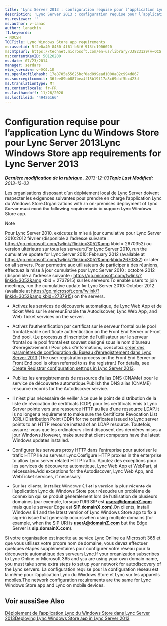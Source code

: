 ```yaml
---
title: 'Lync Server 2013 : configuration requise pour l’application Lync du Windows Store'
description: 'Lync Server 2013 : configuration requise pour l’application Lync du Windows Store.'
ms.reviewer: ''
ms.author: v-lanac
author: lanachin
f1.keywords:
- NOCSH
TOCTitle: Lync Windows Store app requirements
ms:assetid: 5f2e0a40-8450-4f61-b6f6-913fc1906020
ms:mtpsurl: https://technet.microsoft.com/en-us/library/JJ823129(v=OCS.15)
ms:contentKeyID: 50120200
ms.date: 07/23/2014
manager: serdars
mtps_version: v=OCS.15
ms.openlocfilehash: 17e8705a55625bcf0ad099ead1000a82c994d867
ms.sourcegitcommit: 36fee89bb887bea4f18b19f17a8c69daf5bc423d
ms.translationtype: MT
ms.contentlocale: fr-FR
ms.lasthandoff: 11/26/2020
ms.locfileid: "49426166"
---
```

# <a name="lync-windows-store-app-requirements-for-lync-server-2013"></a><span data-ttu-id="068f5-103">Configuration requise pour l’application Lync du Windows Store pour Lync Server 2013</span><span class="sxs-lookup"><span data-stu-id="068f5-103">Lync Windows Store app requirements for Lync Server 2013</span></span>

<div data-xmlns="http://www.w3.org/1999/xhtml">

<div class="topic" data-xmlns="http://www.w3.org/1999/xhtml" data-msxsl="urn:schemas-microsoft-com:xslt" data-cs="https://msdn.microsoft.com/">

<div data-asp="https://msdn2.microsoft.com/asp">



</div>

<div id="mainSection">

<div id="mainBody"><span data-ttu-id="068f5-104">

<span> </span></span><span class="sxs-lookup"><span data-stu-id="068f5-104">

<span> </span></span></span>

<span data-ttu-id="068f5-105">_**Dernière modification de la rubrique :** 2013-12-03_</span><span class="sxs-lookup"><span data-stu-id="068f5-105">_**Topic Last Modified:** 2013-12-03_</span></span>

<span data-ttu-id="068f5-106">Les organisations disposant d’un déploiement local de Lync Server doivent respecter les exigences suivantes pour prendre en charge l’application Lync du Windows Store.</span><span class="sxs-lookup"><span data-stu-id="068f5-106">Organizations with an on-premises deployment of Lync Server must meet the following requirements to support Lync Windows Store app.</span></span>

<div>


> [!NOTE]  
> <span data-ttu-id="068f5-107">Pour Lync Server 2010, exécutez la mise à jour cumulative pour Lync Server 2010:2012 février (disponible à l’adresse suivante : <A class=uri href="https://go.microsoft.com/fwlink/?linkid=3052%26kbid=2670352"> https://go.microsoft.com/fwlink/?linkid=3052&amp kbid = 2670352</A>) ou version ultérieure sur tous les serveurs.</span><span class="sxs-lookup"><span data-stu-id="068f5-107">For Lync Server 2010, run the cumulative update for Lync Server 2010: February 2012 (available at <A class=uri href="https://go.microsoft.com/fwlink/?linkid=3052%26kbid=2670352">https://go.microsoft.com/fwlink/?linkid=3052&amp;kbid=2670352</A>) or later on all servers.</span></span> <span data-ttu-id="068f5-108">Pour permettre aux utilisateurs de participer à des réunions, effectuez la mise à jour cumulative pour Lync Server 2010 : octobre 2012 (disponible à l’adresse suivante : <A class=uri href="https://go.microsoft.com/fwlink/?linkid=3052%26kbid=2737915"> https://go.microsoft.com/fwlink/?linkid=3052&amp kbid = 2737915</A>) sur les serveurs.</span><span class="sxs-lookup"><span data-stu-id="068f5-108">To enable users to join meetings, run the cumulative update for Lync Server 2010: October 2012 (available at <A class=uri href="https://go.microsoft.com/fwlink/?linkid=3052%26kbid=2737915">https://go.microsoft.com/fwlink/?linkid=3052&amp;kbid=2737915</A>) on the servers.</span></span>



</div>

  - <span data-ttu-id="068f5-109">Activez les services de découverte automatique, de Lync Web App et de ticket Web sur le serveur.</span><span class="sxs-lookup"><span data-stu-id="068f5-109">Enable the Autodiscover, Lync Web App, and Web Ticket services on the server.</span></span>

  - <span data-ttu-id="068f5-110">Activez l’authentification par certificat sur le serveur frontal ou le pool frontal.</span><span class="sxs-lookup"><span data-stu-id="068f5-110">Enable certificate authentication on the Front End Server or Front End pool.</span></span> <span data-ttu-id="068f5-111">(Le processus d’inscription de l’utilisateur sur le serveur frontal ou le pool frontal est souvent désigné sous le nom d’bureau d’enregistrement.) Pour plus d’informations, consultez [créer des paramètres de configuration du Bureau d’enregistrement dans Lync Server 2013](lync-server-2013-create-registrar-configuration-settings.md).</span><span class="sxs-lookup"><span data-stu-id="068f5-111">(The user registration process on the Front End Server or Front End pool is often referred to as the registrar.) For details, see [Create Registrar configuration settings in Lync Server 2013](lync-server-2013-create-registrar-configuration-settings.md).</span></span>

  - <span data-ttu-id="068f5-112">Publiez les enregistrements de ressource d’alias DNS (CNAMe) pour le service de découverte automatique.</span><span class="sxs-lookup"><span data-stu-id="068f5-112">Publish the DNS alias (CNAME) resource records for the Autodiscover service.</span></span>

  - <span data-ttu-id="068f5-113">Il n’est plus nécessaire de veiller à ce que le point de distribution de la liste de révocation de certificats (CDP) pour les certificats émis à Lync Server pointe vers une ressource HTTP au lieu d’une ressource LDAP.</span><span class="sxs-lookup"><span data-stu-id="068f5-113">It is no longer a requirement to make sure the Certificate Revocation List (CRL) Distribution Point (CDP) for the certificates issued to Lync server points to an HTTP resource instead of an LDAP resource.</span></span> <span data-ttu-id="068f5-114">Toutefois, assurez-vous que les ordinateurs client disposent des dernières mises à jour Windows.</span><span class="sxs-lookup"><span data-stu-id="068f5-114">However, make sure that client computers have the latest Windows updates installed.</span></span>

  - <span data-ttu-id="068f5-115">Configurer les serveurs proxy HTTP dans l’entreprise pour autoriser le trafic HTTP lié au serveur Lync.</span><span class="sxs-lookup"><span data-stu-id="068f5-115">Configure HTTP proxies in the enterprise to allow Lync server related HTTP traffic.</span></span>  <span data-ttu-id="068f5-116">Ajoutez des exceptions pour les services de découverte automatique, Lync Web App et WebPart, si nécessaire.</span><span class="sxs-lookup"><span data-stu-id="068f5-116">Add exceptions for the Autodiscover, Lync Web App, and WebTicket services, if necessary.</span></span>

  - <span data-ttu-id="068f5-117">Sur les clients, installez Windows 8,1 et la version la plus récente de l’application Lync du Windows Store pour résoudre un problème de connexion qui se produit généralement lors de l’utilisation de plusieurs domaines (par exemple, lorsque l’URI SIP est **usera@domainZ.com** mais que le serveur Edge est **SIP.domainX.com**).</span><span class="sxs-lookup"><span data-stu-id="068f5-117">On clients, install Windows 8.1 and the latest version of Lync Windows Store app to fix a sign-in issue that generally occurs when using multiple domains (for example, when the SIP URI is **userA@domainZ.com** but the Edge Server is **sip.domainX.com**).</span></span>

<span data-ttu-id="068f5-118">Si votre organisation est inscrite au service Lync Online ou Microsoft 365 et que vous utilisez votre propre nom de domaine, vous devez effectuer quelques étapes supplémentaires pour configurer votre réseau pour la découverte automatique des serveurs Lync.</span><span class="sxs-lookup"><span data-stu-id="068f5-118">If your organization subscribes to Lync Online or Microsoft 365 and you are using your own domain name, you must take some extra steps to set up your network for autodiscovery of the Lync servers.</span></span> <span data-ttu-id="068f5-119">La configuration requise pour la configuration réseau est la même pour l’application Lync du Windows Store et Lync sur les appareils mobiles.</span><span class="sxs-lookup"><span data-stu-id="068f5-119">The network configuration requirements are the same for Lync Windows Store app and Lync on mobile devices.</span></span>

<div>

## <a name="see-also"></a><span data-ttu-id="068f5-120">Voir aussi</span><span class="sxs-lookup"><span data-stu-id="068f5-120">See Also</span></span>


[<span data-ttu-id="068f5-121">Déploiement de l’application Lync du Windows Store dans Lync Server 2013</span><span class="sxs-lookup"><span data-stu-id="068f5-121">Deploying Lync Windows Store app in Lync Server 2013</span></span>](lync-server-2013-deploying-lync-windows-store-app.md)  
  

<span data-ttu-id="068f5-122"></div>

</div>

<span> </span>

</div>

</div>

</span><span class="sxs-lookup"><span data-stu-id="068f5-122"></div>

</div>

<span> </span>

</div>

</div>

</span></span></div>
